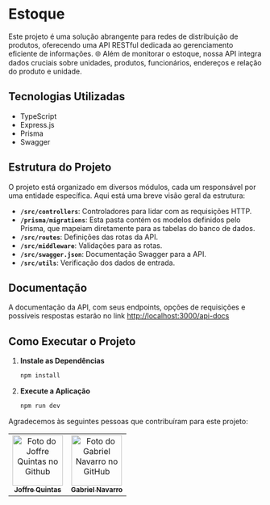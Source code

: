 # Estoque

Este projeto é uma solução abrangente para redes de distribuição de produtos, oferecendo uma API RESTful dedicada ao gerenciamento eficiente de informações. 🌐 Além de monitorar o estoque, nossa API integra dados cruciais sobre unidades, produtos, funcionários, endereços e relação do produto e unidade.

## Tecnologias Utilizadas

- TypeScript
- Express.js
- Prisma
- Swagger

## Estrutura do Projeto

O projeto está organizado em diversos módulos, cada um responsável por uma entidade específica. Aqui está uma breve visão geral da estrutura:

- **`/src/controllers`**: Controladores para lidar com as requisições HTTP.
- **`/prisma/migrations`**:  Esta pasta contém os modelos definidos pelo Prisma, que mapeiam diretamente para as tabelas do banco de dados.
- **`/src/routes`**: Definições das rotas da API.
- **`/src/middleware`**: Validações para as rotas.
- **`/src/swagger.json`**: Documentação Swagger para a API.
- **`/src/utils`**: Verificação dos dados de entrada.

## Documentação

A documentação da API, com seus endpoints, opções de requisições e possíveis respostas estarão no link [http://localhost:3000/api-docs](http://localhost:3000/api-docs)

## Como Executar o Projeto

1. **Instale as Dependências**
   ```bash
   npm install

2. **Execute a Aplicação**
   ```bash
   npm run dev

<!-- ## 🤝 Colaboradores -->

Agradecemos às seguintes pessoas que contribuíram para este projeto:

<table>
  <tr>
    <td align="center">
      <a href="https://github.com/joffre-quintas">
        <img src="https://avatars.githubusercontent.com/u/117463401?v=4" width="100px;" alt="Foto do Joffre Quintas no Github"/><br>
        <sub>
          <b>Joffre Quintas</b>
        </sub>
      </a>
    </td>
    <td align="center">
      <a href="https://github.com/Gabpnavarro">
        <img src="https://avatars.githubusercontent.com/u/118223745?v=4" width="100px;" alt="Foto do Gabriel Navarro no GitHub"/><br>
        <sub>
          <b>Gabriel Navarro</b>
        </sub>
      </a>
    </td>
  </tr>
</table>
